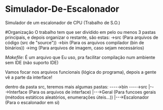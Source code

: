 # Simulador-De-Escalonador
Simulador de um escalonador de CPU (Trabalho de S.O.)

#Organização
O trabalho tem que ser dividido em pelo ou menos 3 pastas principais, e depois organizar o restante, são estas:
→src (Para arquivos de código (src de "source"))
→bin (Para os arquivos compilador (bin de binários))
→img (Para arquivos de imagem, caso sejam necessários)


_Makefile_: É um arquivo que Eu uso, pra facilitar compilação num ambiente sem IDE (não suporto IDE)


Vamos focar nos arquivos funcionais (lógica do programa), depois a gente vê a parte da interface!


dentro da pasta src, teremos mais algumas pastas:
----→bin
----→src
	|--→Interface (Para os arquivos de interface)
	|--→Geral (Para funcoes gerais (métodos estáticos aleatórios, enumerações úteis...))
	|--→Escalonador (Para o escalonador em si)

